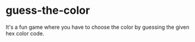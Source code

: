 # guess-the-color
It's a fun game where you have to choose the color by guessing the given hex color code.
